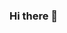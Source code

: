 ### Hi there 👋

<!--
**fzuwsc/fzuwsc** is a ✨ _special_ ✨ repository because its `README.md` (this file) appears on your GitHub profile.

Here are some ideas to get you started:

- 🔭 I’m currently working on ...
- 🌱 I’m currently learning ...
- 👯 I’m looking to collaborate on ...
- 🤔 I’m looking for help with ...
- 💬 Ask me about ...
- 📫 How to reach me: ...
- 😄 Pronouns: ...
- ⚡ Fun fact: ...
->
这里是福州大学计算机系的伍诗晨
目前还有很多东西不懂，还要多多学习
请多多关照
